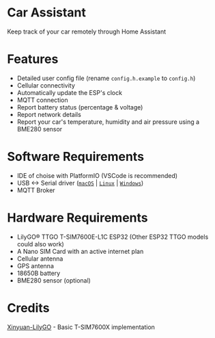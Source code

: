 # Car Assistant
Keep track of your car remotely through Home Assistant

# Features
- Detailed user config file (rename `config.h.example` to `config.h`)
- Cellular connectivity
- Automatically update the ESP's clock
- MQTT connection
- Report battery status (percentage & voltage)
- Report network details
- Report your car's temperature, humidity and air pressure using a BME280 sensor

# Software Requirements
- IDE of choise with PlatformIO (VSCode is recommended)
- USB <-> Serial driver ([`macOS`](https://github.com/Xinyuan-LilyGO/CH9102_Mac_Driver) | [`Linux`](https://github.com/gorgiaxx/CH34x-Driver-Linux) | [`Windows`](https://github.com/Xinyuan-LilyGO/CH9102_Driver))
- MQTT Broker

# Hardware Requirements
- LilyGO® TTGO T-SIM7600E-L1C ESP32 (Other ESP32 TTGO models could also work)
- A Nano SIM Card with an active internet plan
- Cellular antenna
- GPS antenna
- 18650B battery
- BME280 sensor (optional)

# Credits
[Xinyuan-LilyGO](https://github.com/Xinyuan-LilyGO/T-SIM7600X) - Basic T-SIM7600X implementation